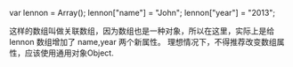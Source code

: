 var lennon = Array();
lennon["name"] = "John";
lennon["year"] = "2013";

这样的数组叫做关联数组，因为数组也是一种对象，所以在这里，实际上是给lennon 数组增加了 name,year 两个新属性。
理想情况下，不得推荐改变数组属性，应该使用通用对象Object.
